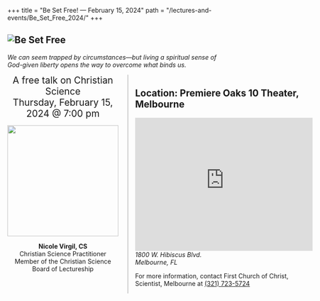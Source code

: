 +++
title = "Be Set Free! — February 15, 2024"
path = "/lectures-and-events/Be_Set_Free_2024/"
+++

<section>

<h1><img alt="Be Set Free" src="/media/BeSetFree_Banner.jpg" class="home-image"></h1>

<div class="home-image-caption">

*We can seem trapped by
circumstances—but living a
spiritual sense of God-given
liberty opens the way to
overcome what binds us.*

</div>

<div class="columns">

<div>

<div style="font-size: 1.5em; text-align: center">
A free talk on Christian Science<br>
<time datetime="2024-02-15T19:00:00.000-0500">Thursday, February 15, 2024 @ 7:00 pm</time>
</div>

<div style="text-align: center">

<img alt="" src="/media/nicolevirgil.jpg" style="padding-top: 1em; height: 250px">

**Nicole Virgil, CS**  
Christian Science Practitioner  
Member of the Christian Science Board of Lectureship

</div>

</div>

<div style="border-left: 1px solid #a0a0a0; padding-left: 1rem">

## Location: Premiere Oaks 10 Theater, Melbourne

<iframe src="https://www.google.com/maps/embed?pb=!1m18!1m12!1m3!1d3519.975119099188!2d-80.65486372483949!3d28.08630180867635!2m3!1f0!2f0!3f0!3m2!1i1024!2i768!4f13.1!3m3!1m2!1s0x88de0e128a46d259%3A0x9d43d7219e7be8e3!2sPremiere%20Theaters%20Oaks%2010!5e0!3m2!1sen!2sus!4v1704064369510!5m2!1sen!2sus" width="400" height="300" style="border:0;" allowfullscreen="" loading="lazy" referrerpolicy="no-referrer-when-downgrade"></iframe>

<address>1800 W. Hibiscus Blvd.<br>Melbourne, FL</address>

For more information, contact First Church of Christ, Scientist, Melbourne at
<a href="tel:+13217235724">(321) 723-5724</a>

</div>

</div>

</section>